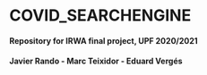 # COVID_SEARCHENGINE
#### Repository for IRWA final project, UPF 2020/2021
#### Javier Rando - Marc Teixidor - Eduard Vergés


